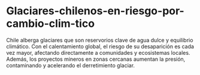 # Glaciares-chilenos-en-riesgo-por-cambio-clim-tico
Chile alberga glaciares que son reservorios clave de agua dulce y equilibrio climático. Con el calentamiento global, el riesgo de su desaparición es cada vez mayor, afectando directamente a comunidades y ecosistemas locales. Además, los proyectos mineros en zonas cercanas aumentan la presión, contaminando y acelerando el derretimiento glaciar.
